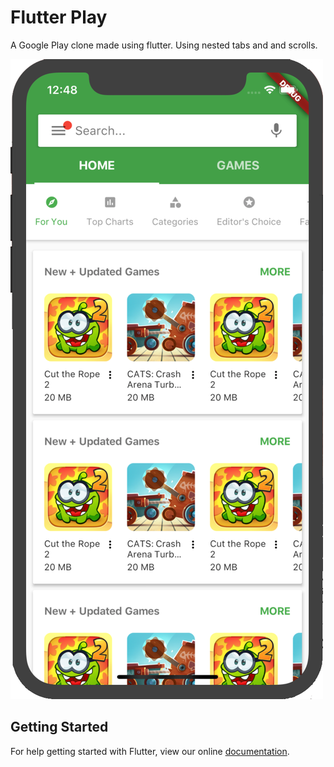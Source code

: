 # Flutter Play
A Google Play clone made using flutter. Using nested tabs and and scrolls.

![Flutter Play](/assets/flutter-play.png)



## Getting Started

For help getting started with Flutter, view our online
[documentation](https://flutter.io/).
